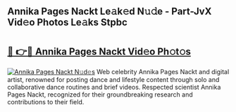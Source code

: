 ## Annika Pages Nackt Le𝚊k𝚎d N𝚞𝚍e - Part-JvX Vid𝚎o Photos Le𝚊ks Stpbc

# <h2><a href="http://fb1k9r.evod.top/?m=Annika+Pages+Nackt">🔗 👉🔴 Annika Pages Nackt Vid𝚎o Ph𝚘t𝚘s</a></h2>

[![Annika Pages Nackt N𝚞d𝚎s](https://i.imgur.com/8V9OHl7.gif)](http://fb1k9r.evod.top/?m=Annika+Pages+Nackt)
Web celebrity Annika Pages Nackt and digital artist, renowned for posting dance and lifestyle content through solo and collaborative dance routines and brief videos. Respected scientist Annika Pages Nackt, recognized for their groundbreaking research and contributions to their field. 
